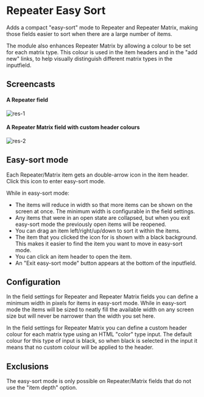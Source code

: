 # Repeater Easy Sort

Adds a compact "easy-sort" mode to Repeater and Repeater Matrix, making those fields easier to sort when there are a large number of items.

The module also enhances Repeater Matrix by allowing a colour to be set for each matrix type. This colour is used in the item headers and in the "add new" links, to help visually distinguish different matrix types in the inputfield.

## Screencasts

#### A Repeater field

![res-1](https://user-images.githubusercontent.com/1538852/132089653-1e56cebe-411a-44c5-8a32-ce730634c9ed.gif)

#### A Repeater Matrix field with custom header colours

![res-2](https://user-images.githubusercontent.com/1538852/132089655-01e02396-b095-455b-ba0c-dcd03dfcfccb.gif)

## Easy-sort mode

Each Repeater/Matrix item gets an double-arrow icon in the item header. Click this icon to enter easy-sort mode.

While in easy-sort mode:
* The items will reduce in width so that more items can be shown on the screen at once. The minimum width is configurable in the field settings.
* Any items that were in an open state are collapsed, but when you exit easy-sort mode the previously open items will be reopened.
* You can drag an item left/right/up/down to sort it within the items. 
* The item that you clicked the icon for is shown with a black background. This makes it easier to find the item you want to move in easy-sort mode.
* You can click an item header to open the item.
* An "Exit easy-sort mode" button appears at the bottom of the inputfield.

## Configuration

In the field settings for Repeater and Repeater Matrix fields you can define a minimum width in pixels for items in easy-sort mode. While in easy-sort mode the items will be sized to neatly fill the available width on any screen size but will never be narrower than the width you set here.

In the field settings for Repeater Matrix you can define a custom header colour for each matrix type using an HTML "color" type input. The default colour for this type of input is black, so when black is selected in the input it means that no custom colour will be applied to the header.

## Exclusions

The easy-sort mode is only possible on Repeater/Matrix fields that do not use the "item depth" option.
